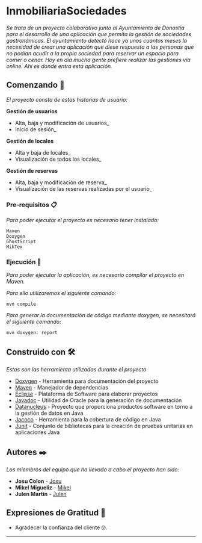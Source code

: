 # InmobiliariaSociedades
_Se trata de un proyecto colaborativo junto al Ayuntamiento de Donostia para el desarrollo de una aplicación que permita la gestión de_ _sociedades gastronómicas._
_El ayuntamiento detectó hace ya unos cuantos meses la necesidad de crear una aplicación que diese respuesta a las personas que no podían_ _acudir a la propia sociedad para reservar un espacio para comer o cenar. Hoy en día mucha gente prefiere realizar las gestiones vía online._ _Ahí es donde entra esta aplicación._

## Comenzando 🚀

_El proyecto consta de estas historias de usuario:_

**Gestión de usuarios**
* Alta, baja y modificación de usuarios_
* Inicio de sesión_

**Gestión de locales**
* Alta y baja de locales_
* Visualización de todos los locales_

**Gestión de reservas**
* Alta, baja y modificación de reserva_
* Visualización de las reservas realizadas por el usuario_

### Pre-requisitos 📋

_Para poder ejecutar el proyecto es necesario tener instalado:_

```
Maven
Doxygen
GhostScript
MikTex

```

### Ejecución 🔧

_Para poder ejecutar la aplicación, es necesario compilar el proyecto en Maven._

_Para ello utilizaremos el siguiente comando:_

```
mvn compile
```

_Para generar la documentación de código mediante doxygen, se necesitará el siguiente comando:_

```
mvn doxygen: report
```

## Construido con 🛠️

_Estas son las herramienta utilizadas durante el proyecto_

* [Doxygen](https://www.doxygen.nl/index.html) - Herramienta para documentación del proyecto
* [Maven](https://maven.apache.org/) - Manejador de dependencias
* [Eclipse](https://www.eclipse.org/downloads/) - Plataforma de Software para elaborar proyectos
* [Javadoc](https://www.oracle.com/es/technical-resources/articles/java/javadoc-tool.html) - Utilidad de Oracle para la generación de documentación
* [Datanucleus](https://www.datanucleus.org/) - Proyecto que proporciona productos software en torno a la gestión de datos en Java
* [Jacoco](https://www.jacoco.org/) - Herramienta para la cobertura de código en Java
* [Junit](https://junit.org/junit5/) - Conjunto de bibliotecas para la creación de pruebas unitarias en aplicaciones Java

## Autores ✒️

_Los miembros del equipo que ha llevado a cabo el proyecto han sido:_

* **Josu Colon** - [Josu](https://github.com/josucolon)
* **Mikel Migueliz** - [Mikel](https://github.com/thecrasher17)
* **Julen Martin** - [Julen](https://github.com/julenmartin) 

## Expresiones de Gratitud 🎁

* Agradecer la confianza del cliente 🤓.




---
